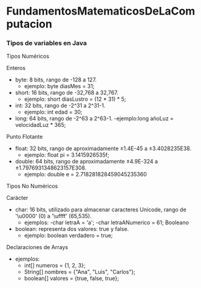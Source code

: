 # FundamentosMatematicosDeLaComputacion
### Tipos de variables en Java
Tipos Numéricos

Enteros
- byte: 8 bits, rango de -128 a 127.
   - ejemplo: byte diasMes = 31; 
- short: 16 bits, rango de -32,768 a 32,767.
   - ejemplo: short diasLustro = (12 * 31) * 5;
- int: 32 bits, rango de -2^31 a 2^31-1.
   - ejemplo: int edad = 30;
- long: 64 bits, rango de -2^63 a 2^63-1.
   -ejemplo:long añoLuz = velocidadLuz * 365;
  
Punto Flotante
- float: 32 bits, rango de aproximadamente ±1.4E-45 a ±3.4028235E38.
   - ejemplo: float pi = 3.1415926535f;
- double: 64 bits, rango de aproximadamente ±4.9E-324 a ±1.7976931348623157E308.
  - ejemplo: double e = 2.718281828459045235360
    
Tipos No Numéricos

Carácter
- char: 16 bits, utilizado para almacenar caracteres Unicode, rango de '\u0000' (0) a '\uffff' (65,535).
   - ejemplos:
      -char letraA = 'a';
      -char letraANumerico = 61;
Booleano
- boolean: representa dos valores: true y false.
   - ejemplo: boolean verdadero = true;
     
Declaraciones de Arrays
- ejemplos:
   - int[] numeros = {1, 2, 3};
   - String[] nombres = {"Ana", "Luis", "Carlos"};
   - boolean[] valores = {true, false, true};
